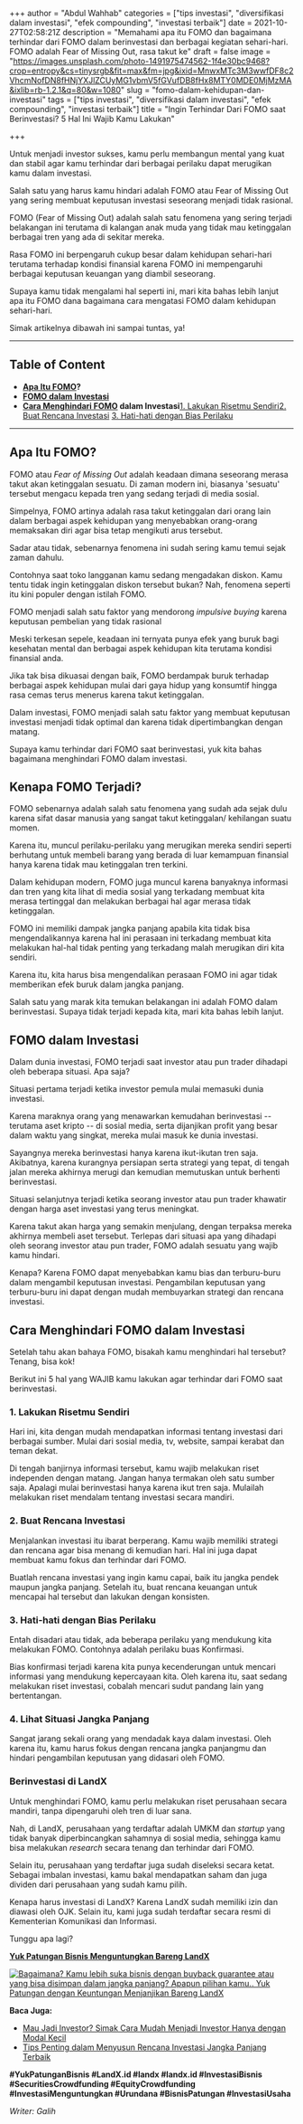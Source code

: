 +++
author = "Abdul Wahhab"
categories = ["tips investasi", "diversifikasi dalam investasi", "efek compounding", "investasi terbaik"]
date = 2021-10-27T02:58:21Z
description = "Memahami apa itu FOMO dan bagaimana terhindar dari FOMO dalam berinvestasi dan berbagai kegiatan sehari-hari. FOMO adalah Fear of Missing Out, rasa takut ke"
draft = false
image = "https://images.unsplash.com/photo-1491975474562-1f4e30bc9468?crop=entropy&cs=tinysrgb&fit=max&fm=jpg&ixid=MnwxMTc3M3wwfDF8c2VhcmNofDN8fHNjYXJlZCUyMG1vbmV5fGVufDB8fHx8MTY0MDE0MjMzMA&ixlib=rb-1.2.1&q=80&w=1080"
slug = "fomo-dalam-kehidupan-dan-investasi"
tags = ["tips investasi", "diversifikasi dalam investasi", "efek compounding", "investasi terbaik"]
title = "Ingin Terhindar Dari FOMO saat Berinvestasi? 5 Hal Ini Wajib Kamu Lakukan"

+++


Untuk menjadi investor sukses, kamu perlu membangun mental yang kuat dan stabil agar kamu terhindar dari berbagai perilaku dapat merugikan kamu dalam investasi.

Salah satu yang harus kamu hindari adalah FOMO atau Fear of Missing Out yang sering membuat keputusan investasi seseorang menjadi tidak rasional.

FOMO (Fear of Missing Out) adalah salah satu fenomena yang sering terjadi belakangan ini terutama di kalangan anak muda yang tidak mau ketinggalan berbagai tren yang ada di sekitar mereka.

Rasa FOMO ini berpengaruh cukup besar dalam kehidupan sehari-hari terutama terhadap kondisi finansial karena FOMO ini mempengaruhi berbagai keputusan keuangan yang diambil seseorang.

Supaya kamu tidak mengalami hal seperti ini, mari kita bahas lebih lanjut apa itu FOMO dana bagaimana cara mengatasi FOMO dalam kehidupan sehari-hari.

Simak artikelnya dibawah ini sampai tuntas, ya!

---

## Table of Content

* **[Apa Itu FOMO](https://landx.id/blog/fomo-dalam-kehidupan-dan-investasi/#apa-itu-fomo)?**
* **[FOMO dalam Investasi](https://landx.id/blog/fomo-dalam-kehidupan-dan-investasi/#fomo-dalam-investasi)**
* **[Cara Menghindari FOMO](https://landx.id/blog/fomo-dalam-kehidupan-dan-investasi/#cara-menghindari-fomo-dalam-investasi) dalam Investasi**[1. Lakukan Risetmu Sendiri](#1-lakukan-risetmu-sendiri)[2. Buat Rencana Investasi](#2-buat-rencana-investasi) [3. Hati-hati dengan Bias Perilaku](#3-hati-hati-dengan-bias-perilaku)

---

## Apa Itu FOMO?

FOMO atau _Fear of Missing Out_ adalah keadaan dimana seseorang merasa takut akan ketinggalan sesuatu. Di zaman modern ini, biasanya 'sesuatu' tersebut mengacu kepada tren yang sedang terjadi di media sosial.

Simpelnya, FOMO artinya adalah rasa takut ketinggalan dari orang lain dalam berbagai aspek kehidupan yang menyebabkan  orang-orang memaksakan diri agar bisa tetap mengikuti arus tersebut.

Sadar atau tidak, sebenarnya fenomena ini sudah sering kamu temui sejak zaman dahulu.

Contohnya saat toko langganan kamu sedang mengadakan diskon. Kamu tentu tidak ingin ketinggalan diskon tersebut bukan? Nah, fenomena seperti itu kini populer dengan istilah FOMO.

FOMO menjadi salah satu faktor yang mendorong _impulsive buying_ karena keputusan pembelian yang tidak rasional

Meski terkesan sepele, keadaan ini ternyata punya efek yang buruk bagi kesehatan mental dan berbagai aspek kehidupan kita terutama kondisi finansial anda.

Jika tak bisa dikuasai dengan baik, FOMO berdampak buruk terhadap berbagai aspek kehidupan mulai dari gaya hidup yang konsumtif hingga rasa cemas terus menerus karena takut ketinggalan.

Dalam investasi, FOMO menjadi salah satu faktor yang membuat keputusan investasi menjadi tidak optimal dan karena tidak dipertimbangkan dengan matang.

Supaya kamu terhindar dari FOMO saat berinvestasi, yuk kita bahas bagaimana menghindari FOMO dalam investasi.

## Kenapa FOMO Terjadi?

FOMO sebenarnya adalah salah satu fenomena yang sudah ada sejak dulu karena sifat dasar manusia yang sangat takut ketinggalan/ kehilangan suatu momen.

Karena itu, muncul perilaku-perilaku yang merugikan mereka sendiri seperti berhutang untuk membeli barang yang berada di luar kemampuan finansial hanya karena tidak mau ketinggalan tren terkini.

Dalam kehidupan modern, FOMO juga muncul karena banyaknya informasi dan tren yang kita lihat di media sosial yang terkadang membuat kita merasa tertinggal dan melakukan berbagai hal agar merasa tidak ketinggalan.

FOMO ini memiliki dampak jangka panjang apabila kita tidak bisa mengendalikannya karena hal ini perasaan ini terkadang membuat kita melakukan hal-hal tidak penting yang terkadang malah merugikan diri kita sendiri.

Karena itu, kita harus bisa mengendalikan perasaan FOMO ini agar tidak memberikan efek buruk dalam jangka panjang.

Salah satu yang marak kita temukan belakangan ini adalah FOMO dalam berinvestasi. Supaya tidak terjadi kepada kita, mari kita bahas lebih lanjut.

## FOMO dalam Investasi

Dalam dunia investasi, FOMO terjadi saat investor atau pun trader dihadapi oleh beberapa situasi. Apa saja?

Situasi pertama terjadi ketika investor pemula mulai memasuki dunia investasi.

Karena maraknya orang yang menawarkan kemudahan berinvestasi -- terutama aset kripto -- di sosial media, serta dijanjikan profit yang besar dalam waktu yang singkat, mereka mulai masuk ke dunia investasi.

Sayangnya mereka berinvestasi hanya karena ikut-ikutan tren saja. Akibatnya, karena kurangnya persiapan serta strategi yang tepat, di tengah jalan mereka akhirnya merugi dan kemudian memutuskan untuk berhenti berinvestasi.

Situasi selanjutnya terjadi ketika seorang investor atau pun trader khawatir dengan harga aset investasi yang terus meningkat.

Karena takut akan harga yang semakin menjulang, dengan terpaksa mereka akhirnya membeli aset tersebut. Terlepas dari situasi apa yang dihadapi oleh seorang investor atau pun trader, FOMO adalah sesuatu yang wajib kamu hindari.

Kenapa? Karena FOMO dapat menyebabkan kamu bias dan terburu-buru dalam mengambil keputusan investasi. Pengambilan keputusan yang terburu-buru ini dapat dengan mudah membuyarkan strategi dan rencana investasi.

## Cara Menghindari FOMO dalam Investasi

Setelah tahu akan bahaya FOMO, bisakah kamu menghindari hal tersebut? Tenang, bisa kok!

Berikut ini 5 hal yang WAJIB kamu lakukan agar terhindar dari FOMO saat berinvestasi.

### 1. Lakukan Risetmu Sendiri

Hari ini, kita dengan mudah mendapatkan informasi tentang investasi dari berbagai sumber. Mulai dari sosial media, tv, website, sampai kerabat dan teman dekat.

Di tengah banjirnya informasi tersebut, kamu wajib melakukan riset independen dengan matang. Jangan hanya termakan oleh satu sumber saja. Apalagi mulai berinvestasi hanya karena ikut tren saja. Mulailah melakukan riset mendalam tentang investasi secara mandiri.

### 2. Buat Rencana Investasi

Menjalankan investasi itu ibarat berperang. Kamu wajib memiliki strategi dan rencana agar bisa menang di kemudian hari. Hal ini juga dapat membuat kamu fokus dan terhindar dari FOMO.

Buatlah rencana investasi yang ingin kamu capai, baik itu jangka pendek maupun jangka panjang. Setelah itu, buat rencana keuangan untuk mencapai hal tersebut dan lakukan dengan konsisten.

### 3. Hati-hati dengan Bias Perilaku

Entah disadari atau tidak, ada beberapa perilaku yang mendukung kita melakukan FOMO. Contohnya adalah perilaku buas Konfirmasi.

Bias konfirmasi terjadi karena kita punya kecenderungan untuk mencari informasi yang mendukung kepercayaan kita. Oleh karena itu, saat sedang melakukan riset investasi, cobalah mencari sudut pandang lain yang bertentangan.

### 4. Lihat Situasi Jangka Panjang

Sangat jarang sekali orang yang mendadak kaya dalam investasi. Oleh karena itu, kamu harus fokus dengan rencana jangka panjangmu dan hindari pengambilan keputusan yang didasari oleh FOMO.

### Berinvestasi di LandX

Untuk menghindari FOMO, kamu perlu melakukan riset perusahaan secara mandiri, tanpa dipengaruhi oleh tren di luar sana.

Nah, di LandX, perusahaan yang terdaftar adalah UMKM dan _startup_ yang tidak banyak diperbincangkan sahamnya di sosial media, sehingga kamu bisa melakukan _research_ secara tenang dan terhindar dari FOMO.

Selain itu, perusahaan yang terdaftar juga sudah diseleksi secara ketat. Sebagai imbalan investasi, kamu bakal mendapatkan saham dan juga dividen dari perusahaan yang sudah kamu pilih.

Kenapa harus investasi di LandX? Karena LandX sudah memiliki izin dan diawasi oleh OJK. Selain itu, kami juga sudah terdaftar secara resmi di Kementerian Komunikasi dan Informasi.

Tunggu apa lagi?

**[Yuk Patungan Bisnis Menguntungkan Bareng LandX](https://landx.id/project/)**

[![Bagaimana? Kamu lebih suka bisnis dengan buyback guarantee atau yang bisa disimpan dalam jangka panjang? Apapun pilihan kamu.. Yuk Patungan  dengan Keuntungan Menjanjikan Bareng LandX](https://accountgram-production.sfo2.cdn.digitaloceanspaces.com/landx_ghost/2021/10/Equity-Crowdfunding-di-Indonesia-1--3.png)](http://landx.id/)

**Baca Juga:**

* [Mau Jadi Investor? Simak Cara Mudah Menjadi Investor Hanya dengan Modal Kecil](https://landx.id/blog/cara-menjadi-investor/)
* [Tips Penting dalam Menyusun Rencana Investasi Jangka Panjang Terbaik](https://landx.id/blog/investasi-jangka-panjang-adalah/)

**#YukPatunganBisnis    #LandX.id    #landx         #landx.id    #InvestasiBisnis  #SecuritiesCrowdfunding   #EquityCrowdfunding    #InvestasiMenguntungkan     #Urundana    #BisnisPatungan    #InvestasiUsaha**

_Writer: Galih_

